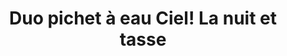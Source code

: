 ---
mainimage: /img/products/produit23.jpg
images:
 - /img/products/produit23.jpg
id: 23-duo-pichet
title: "Duo pichet à eau Ciel! La nuit et tasse"
type: produits
---